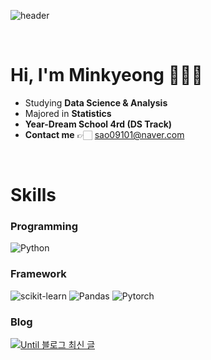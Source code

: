 ![header](https://capsule-render.vercel.app/api?type=venom&height=200&color=ff99cc&text=ZZOMING%20CODE&reversal=false&animation=fadeIn&textBg=false&fontColor=)

<br> 
  

# Hi, I'm Minkyeong 🙋🏻‍♀️
- Studying **Data Science & Analysis**
- Majored in **Statistics**
- **Year-Dream School 4rd (DS Track)**
- **Contact me** 👉🏻 sao09101@naver.com 

</br>

# Skills  
### Programming   
![Python](https://img.shields.io/badge/Python-3776AB?style=for-the-badge&logo=python&logoColor=white)  

### Framework   
![scikit-learn](https://img.shields.io/badge/scikit-learn-F7931E?style=for-the-badge&logo=Scikit-learn&logoColor=white)
![Pandas](https://img.shields.io/badge/pandas-150458?style=for-the-badge&logo=pandas&logoColor=white)
![Pytorch](https://img.shields.io/badge/Pytorch-EE4C2C?style=for-the-badge&logo=Pytorch&logoColor=white)

### Blog
[![Until 블로그 최신 글](https://ryc04otowj.execute-api.ap-northeast-2.amazonaws.com/blog-posts-svg?username=zzoming)](https://until.blog/@zzoming)
